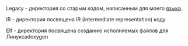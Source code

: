 Legacy - директория со старым кодом, написанным для моего [языка](https://github.com/ArsenySamoylov/Lang.git). 

IR - директория посвящена  IR (intermediate representation) коду 

Elf - директория посвящена созданию  исполняемых файлов для Линуксаdoxygen